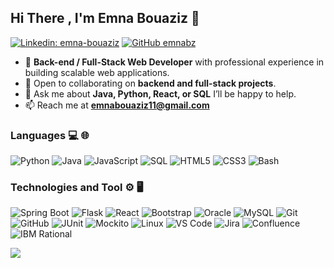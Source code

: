 ## Hi There , I'm Emna Bouaziz  👋

[![Linkedin: emna-bouaziz](https://img.shields.io/badge/-Emna-blue?style=flat-square&logo=Linkedin&logoColor=white&link=https://www.linkedin.com/in/emna-bouaziz-4634771b7/)](https://www.linkedin.com/in/emna-bouaziz-4634771b7/)
[![GitHub emnabz](https://img.shields.io/github/followers/Theemiss?label=follow&style=social)](https://github.com/emnabz)

- 🔭 **Back-end / Full-Stack Web Developer** with professional experience in building scalable web applications.
- 👯 Open to collaborating on **backend and full-stack projects**.
- 💬 Ask me about **Java, Python, React, or SQL** I’ll be happy to help.
- 📫 Reach me at **emnabouaziz11@gmail.com**

### Languages 💻 🌐
![Python](https://img.shields.io/badge/-Python-000?&logo=python)
![Java](https://img.shields.io/badge/-Java-000?&logo=openjdk&logoColor=007396)
![JavaScript](https://img.shields.io/badge/-JavaScript-000?&logo=javascript)
![SQL](https://img.shields.io/badge/-SQL-000?&logo=MySQL&logoColor=4479A1)
![HTML5](https://img.shields.io/badge/-HTML5-333333?style=flat&logo=HTML5) 
![CSS3](https://img.shields.io/badge/-CSS3-333333?style=flat&logo=CSS3)
![Bash](https://img.shields.io/badge/-Bash%2FLinux-000?&logo=linux)


### Technologies and Tool ⚙️ 🖥
![Spring Boot](https://img.shields.io/badge/-Spring%20Boot-333333?style=flat&logo=springboot)
![Flask](https://img.shields.io/badge/-Flask-000?&logo=flask)
![React](https://img.shields.io/badge/-React-000?&logo=React)
![Bootstrap](https://img.shields.io/badge/-Bootstrap-333333?style=flat&logo=bootstrap)
![Oracle](https://img.shields.io/badge/-Oracle%20SQL-000?&logo=oracle)
![MySQL](https://img.shields.io/badge/-MySQL-333333?style=flat&logo=mysql)
![Git](https://img.shields.io/badge/-Git-333333?style=flat&logo=git)
![GitHub](https://img.shields.io/badge/-GitHub-000?&logo=github)
![JUnit](https://img.shields.io/badge/-JUnit-333333?logo=junit5)
![Mockito](https://img.shields.io/badge/-Mockito-000)
![Linux](https://img.shields.io/badge/-Linux-000?&logo=linux&logoColor=FCC624)
![VS Code](https://img.shields.io/badge/-VS%20Code-333333?style=flat&logo=visualstudiocode&logoColor=007ACC)
![Jira](https://img.shields.io/badge/-Jira-000?&logo=jira)
![Confluence](https://img.shields.io/badge/-Confluence-333333?&logo=confluence)
![IBM Rational](https://img.shields.io/badge/-IBM%20Rational-000?&logo=ibm)


![](https://komarev.com/ghpvc/?username=emnabz)
